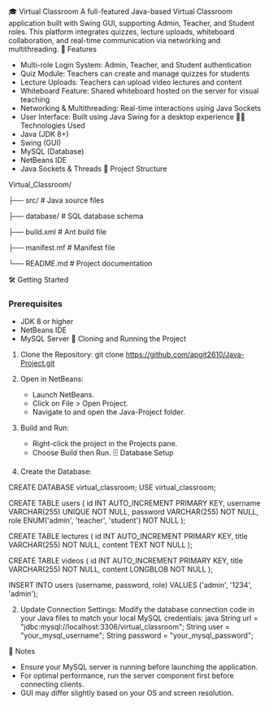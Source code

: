 🎓 Virtual Classroom
A full-featured Java-based Virtual Classroom application built with Swing GUI, supporting Admin, Teacher, and Student roles. This platform integrates quizzes, lecture uploads, whiteboard collaboration, and real-time communication via networking and multithreading.
🚀 Features
- Multi-role Login System: Admin, Teacher, and Student authentication
- Quiz Module: Teachers can create and manage quizzes for students
- Lecture Uploads: Teachers can upload video lectures and content
- Whiteboard Feature: Shared whiteboard hosted on the server for visual teaching
- Networking & Multithreading: Real-time interactions using Java Sockets
- User Interface: Built using Java Swing for a desktop experience
🧑‍💻 Technologies Used
- Java (JDK 8+)
- Swing (GUI)
- MySQL (Database)
- NetBeans IDE
- Java Sockets & Threads
📂 Project Structure

Virtual_Classroom/

├── src/                      # Java source files

├── database/                 # SQL database schema

├── build.xml                 # Ant build file

├── manifest.mf               # Manifest file

└── README.md                 # Project documentation


🛠️ Getting Started
### Prerequisites
- JDK 8 or higher
- NetBeans IDE
- MySQL Server
🔄 Cloning and Running the Project
1. Clone the Repository:
   git clone https://github.com/apgit2610/Java-Project.git

2. Open in NetBeans:
   - Launch NetBeans.
   - Click on File > Open Project.
   - Navigate to and open the Java-Project folder.

3. Build and Run:
   - Right-click the project in the Projects pane.
   - Choose Build then Run.
🗄️ Database Setup
1. Create the Database:

CREATE DATABASE virtual_classroom;
USE virtual_classroom;

CREATE TABLE users (
    id INT AUTO_INCREMENT PRIMARY KEY,
    username VARCHAR(255) UNIQUE NOT NULL,
    password VARCHAR(255) NOT NULL,
    role ENUM('admin', 'teacher', 'student') NOT NULL
);

CREATE TABLE lectures (
    id INT AUTO_INCREMENT PRIMARY KEY,
    title VARCHAR(255) NOT NULL,
    content TEXT NOT NULL
);

CREATE TABLE videos (
    id INT AUTO_INCREMENT PRIMARY KEY,
    title VARCHAR(255) NOT NULL,
    content LONGBLOB NOT NULL
);

INSERT INTO users (username, password, role)
VALUES ('admin', '1234', 'admin');


2. Update Connection Settings:
Modify the database connection code in your Java files to match your local MySQL credentials:
java
String url = "jdbc:mysql://localhost:3306/virtual_classroom";
String user = "your_mysql_username";
String password = "your_mysql_password";

📌 Notes
- Ensure your MySQL server is running before launching the application.
- For optimal performance, run the server component first before connecting clients.
- GUI may differ slightly based on your OS and screen resolution.
